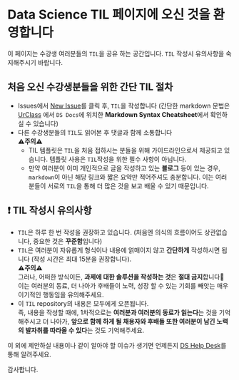# Data Science TIL 페이지에 오신 것을 환영합니다
이 페이지는 수강생 여러분들의 `TIL`을 공유 하는 공간입니다.
`TIL` 작성시 유의사항을 숙지해주시기 바랍니다.

## 처음 오신 수강생분들을 위한 간단 TIL 절차
- Issues에서 [New Issue](https://github.com/codestates/ds-TIL/issues/new)를 클릭 후, `TIL`을 작성합니다 (간단한 markdown 문법은 [UrClass](https://urclass.codestates.com/) 에서 `DS Docs`에 위치한 **Markdown Syntax Cheatsheet**에서 확인하실 수 있습니다)  
- 다른 수강생분들의 `TIL`도 읽어본 후 댓글과 함께 소통합니다  
**⚠️주의⚠️**   
  - TIL 템플릿은 `TIL`을 처음 접하시는 분들을 위해 가이드라인으로서 제공되고 있습니다. 템플릿 사용은 `TIL`작성을 위한 필수 사항이 아닙니다.  
  - 만약 여러분이 이미 개인적으로 글을 작성하고 있는 **블로그** 등이 있는 경우, `markdown`이 아닌 해당 링크와 짧은 요약만 적어주셔도 충분합니다. 이는 여러분들이 서로의 `TIL`을 통해 더 많은 것을 보고 배울 수 있기 때문입니다.

## :exclamation: TIL 작성시 유의사항
- `TIL`은 하루 한 번 작성을 권장하고 있습니다. (처음엔 의식의 흐름이어도 상관없습니다, 중요한 것은 **꾸준함**입니다)
- `TIL`은 여러분이 자유롭게 형식이나 내용에 얽매이지 않고 **간단하게** 작성하시면 됩니다 (작성 시간은 최대 15분을 권장합니다).  
**⚠️주의⚠️**  
그러나, 어떠한 방식이든, **과제에 대한 솔루션을 작성하는 것**은 **절대 금지**합니다🚫   
이는 여러분의 동료, 더 나아가 후배들이 노력, 성장 할 수 있는 기회를 빼앗는 매우 이기적인 행동임을 유의해주세요.    
- 이 `TIL` repository의 내용은 모두에게 오픈됩니다.  
즉, 내용을 작성할 때에, 1차적으로는 **여러분과 여러분의 동료가 읽는다**는 것을 기억해주시고
더 나아가, **앞으로 함께 하게 될 채용자와 후배들 또한 여러분이 남긴 노력의 발자취를 따라올 수 있다**는 것도 기억해주세요.

이 외에 제안하실 내용이나 같이 알아야 할 이슈가 생기면 언제든지 [DS Help Desk](https://github.com/codestates/help-desk-ds)를 통해 알려주세요.

감사합니다.
